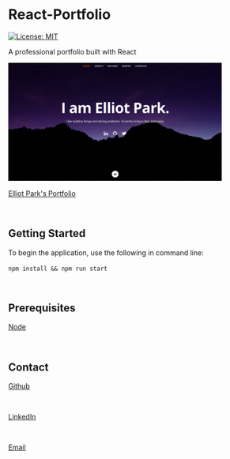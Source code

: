 # React-Portfolio
[![License: MIT](https://img.shields.io/badge/License-MIT-yellow.svg)](https://opensource.org/licenses/MIT)

A professional portfolio built with React

<img src="./public/images/react-portfolio.png" title="Text Editor gif" width = 432px>

[Elliot Park's Portfolio](https://elliotpark410.github.io/React-Portfolio/)

<br>

## Getting Started

To begin the application, use the following in command line:

`
npm install && npm run start
`

<br>


## Prerequisites

[Node](https://nodejs.org/en/download/)

<br>


## Contact

[Github](https://github.com/elliotpark410)

<br>

[LinkedIn](https://www.linkedin.com/in/elliot-park/)

<br>

[Email](mailto:elliotpark410@gmail.com)

<br>















